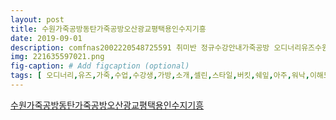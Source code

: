 ```yaml
---
layout: post
title: 수원가죽공방동탄가죽공방오산광교평택용인수지기흥 
date: 2019-09-01
description: comfnas2002220548725591 취미반 정규수강안내가죽공방 오디너리유즈수원가죽공방동탄가죽공방 comfnas2002221476616752 2019 심화반 정규수강안내가죽공방 오디너리유즈수원가죽공방동탄가죽공방 
img: 221635597021.png
fig-caption: # Add figcaption (optional)
tags: [ 오디너리,유즈,가죽,수업,수강생,가방,소개,셀린,스타일,버킷,쉐잎,아주,워낙,이해도,항상,카멜,셀린,버킷,수강생,작품,무난,브라운,컬러,가죽,작업,자연,쉐잎,느낌,메기,가방,랍니,실제,감기,가방,랍니,보기,간단,은근,가요,바닥,안쪽,심플,주머니,수납,스트랩,길이,조정,작업,가죽,오디너리,유즈,강문,취미,취미,정규,수강,안내,가죽,오디너리,유즈,가죽,가죽,광교,안양,평택,오산,용인,기흥,수지,가죽,오디너리,유즈,취미,정규,수강,안내,저희,핸드,심화,심화,정규,수강,안내,가죽,오디너리,유즈,가죽,가죽,광교,오산,평택,용인,수지,기흥,심화,수강,안내,오디너리,유즈,가죽,유럽,전통,손바느질,기법,가죽,가죽,광교,가죽,오산,가죽,평택,가죽,용인,가죽,가죽,경기대,가죽,경희대,가죽,기흥,가죽 ]
---
```

[수원가죽공방동탄가죽공방오산광교평택용인수지기흥 ](https://blog.naver.com/fnas2002?Redirect=Log&logNo=221635597021)